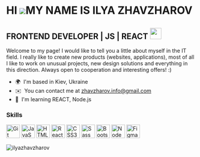 # HI ![](https://user-images.githubusercontent.com/18350557/176309783-0785949b-9127-417c-8b55-ab5a4333674e.gif)MY NAME IS **ILYA ZHAVZHAROV**

## FRONTEND DEVELOPER | JS | REACT <img src="https://media.giphy.com/media/WUlplcMpOCEmTGBtBW/giphy.gif" width="30px">

Welcome to my page! I would like to tell you a little about myself in the IT field. I really like to create new products (websites, applications), most of all I like to work on unusual projects, new design solutions and everything in this direction. Always open to cooperation and interesting offers! :)

- 🌍  I'm based in Kiev, Ukraine
- ✉️  You can contact me at [zhavzharov.info@gmail.com](mailto:developer.zhavzharov.info@gmail.com)
- 🧠  I'm learning REACT, Node.js

### Skills

<p align="left">
<a href="https://git-scm.com/" target="_blank" rel="noreferrer"><img src="https://raw.githubusercontent.com/danielcranney/readme-generator/main/public/icons/skills/git-colored.svg" width="36" height="36" alt="Git" /></a>
<a href="https://developer.mozilla.org/en-US/docs/Web/JavaScript" target="_blank" rel="noreferrer"><img src="https://raw.githubusercontent.com/danielcranney/readme-generator/main/public/icons/skills/javascript-colored.svg" width="36" height="36" alt="JavaScript" /></a>
<a href="https://developer.mozilla.org/en-US/docs/Glossary/HTML5" target="_blank" rel="noreferrer"><img src="https://raw.githubusercontent.com/danielcranney/readme-generator/main/public/icons/skills/html5-colored.svg" width="36" height="36" alt="HTML5" /></a>
<a href="https://reactjs.org/" target="_blank" rel="noreferrer"><img src="https://raw.githubusercontent.com/danielcranney/readme-generator/main/public/icons/skills/react-colored.svg" width="36" height="36" alt="React" /></a>
<a href="https://www.w3.org/TR/CSS/#css" target="_blank" rel="noreferrer"><img src="https://raw.githubusercontent.com/danielcranney/readme-generator/main/public/icons/skills/css3-colored.svg" width="36" height="36" alt="CSS3" /></a>
<a href="https://sass-lang.com/" target="_blank" rel="noreferrer"><img src="https://raw.githubusercontent.com/danielcranney/readme-generator/main/public/icons/skills/sass-colored.svg" width="36" height="36" alt="Sass" /></a>
<a href="https://getbootstrap.com/" target="_blank" rel="noreferrer"><img src="https://raw.githubusercontent.com/danielcranney/readme-generator/main/public/icons/skills/bootstrap-colored.svg" width="36" height="36" alt="Bootstrap" /></a>
<a href="https://nodejs.org/en/" target="_blank" rel="noreferrer"><img src="https://raw.githubusercontent.com/danielcranney/readme-generator/main/public/icons/skills/nodejs-colored.svg" width="36" height="36" alt="NodeJS" /></a>
<a href="https://www.figma.com/" target="_blank" rel="noreferrer"><img src="https://raw.githubusercontent.com/danielcranney/readme-generator/main/public/icons/skills/figma-colored.svg" width="36" height="36" alt="Figma" /></a>
</p>

<p>&nbsp;<img align="left" src="https://github-readme-stats.vercel.app/api?username=ilyazhavzharov&show_icons=true&locale=en" alt="ilyazhavzharov" /></p>
